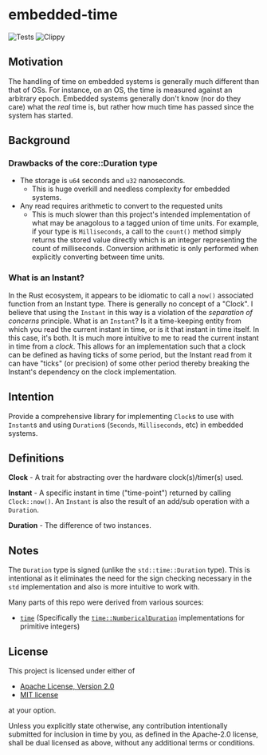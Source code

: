 # embedded-time

![Tests](https://github.com/PTaylor-FluenTech/embedded-time/workflows/Tests/badge.svg)
![Clippy](https://github.com/PTaylor-FluenTech/embedded-time/workflows/Clippy/badge.svg)

## Motivation
The handling of time on embedded systems is generally much different than that of OSs. For instance, on an OS, the time is measured against an arbitrary epoch. Embedded systems generally don't know (nor do they care) what the *real* time is, but rather how much time has passed since the system has started.

## Background
### Drawbacks of the core::Duration type
- The storage is `u64` seconds and `u32` nanoseconds.
  - This is huge overkill and needless complexity for embedded systems.
- Any read requires arithmetic to convert to the requested units
  - This is much slower than this project's intended implementation of what may be anagolous to a tagged union of time units. For example, if your type is `Milliseconds`, a call to the `count()` method simply returns the stored value directly which is an integer representing the count of milliseconds. Conversion arithmetic is only performed when explicitly converting between time units.

### What is an Instant?
In the Rust ecosystem, it appears to be idiomatic to call a `now()` associated function from an Instant type. There is generally no concept of a "Clock". I believe that using the `Instant` in this way is a violation of the *separation of concerns* principle. What is an `Instant`? Is it a time-keeping entity from which you read the current instant in time, or is it that instant in time itself. In this case, it's both. It is much more intuitive to me to read the current instant in time from a _clock_. This allows for an implementation such that a clock can be defined as having ticks of some period, but the Instant read from it can have "ticks" (or precision) of some other period thereby breaking the Instant's dependency on the clock implementation.

## Intention
Provide a comprehensive library for implementing `Clock`s to use with `Instant`s and using `Duration`s (`Seconds`, `Milliseconds`, etc) in embedded systems.

## Definitions
**Clock** - A trait for abstracting over the hardware clock(s)/timer(s) used.

**Instant** - A specific instant in time ("time-point") returned by calling `Clock::now()`. An `Instant` is also the result of an add/sub operation with a `Duration`.

**Duration** - The difference of two instances. 

## Notes
The `Duration` type is signed (unlike the `std::time::Duration` type). This is intentional as it eliminates the need for the sign checking necessary in the `std` implementation and also is more intuitive to work with.

Many parts of this repo were derived from various sources:
- [`time`](https://docs.rs/time/latest/time) (Specifically the [`time::NumbericalDuration`](https://docs.rs/time/latest/time/trait.NumericalDuration.html) implementations for primitive integers)

## License
This project is licensed under either of
- [Apache License, Version 2.0](https://github.com/time-rs/time/blob/master/LICENSE-Apache)
- [MIT license](https://github.com/time-rs/time/blob/master/LICENSE-MIT)

at your option.

Unless you explicitly state otherwise, any contribution intentionally submitted for inclusion in time by you, as defined in the Apache-2.0 license, shall be dual licensed as above, without any additional terms or conditions.
